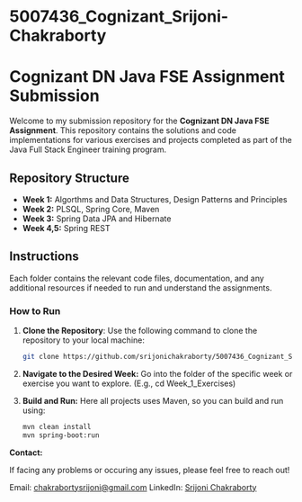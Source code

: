 # 5007436_Cognizant_Srijoni-Chakraborty

# Cognizant DN Java FSE Assignment Submission

Welcome to my submission repository for the **Cognizant DN Java FSE Assignment**. This repository contains the solutions and code implementations for various exercises and projects completed as part of the Java Full Stack Engineer training program.

## Repository Structure

- **Week 1:** Algorthms and Data Structures, Design Patterns and Principles
- **Week 2:** PLSQL, Spring Core, Maven
- **Week 3:** Spring Data JPA and Hibernate
- **Week 4,5:** Spring REST

## Instructions

Each folder contains the relevant code files, documentation, and any additional resources if needed to run and understand the assignments. 

### How to Run

1. **Clone the Repository**: Use the following command to clone the repository to your local machine:
   ```bash
   git clone https://github.com/srijonichakraborty/5007436_Cognizant_Srijoni-Chakraborty.git
   
2. **Navigate to the Desired Week:** Go into the folder of the specific week or exercise you want to explore.
   (E.g., cd Week_1_Exercises)
   
3. **Build and Run:** Here all projects uses Maven, so you can build and run using:
   ```bash
   mvn clean install
   mvn spring-boot:run

**Contact:**

If facing any problems or occuring any issues, please feel free to reach out!

Email: [chakrabortysrijoni@gmail.com](mailto:chakrabortysrijoni@gmail.com)
LinkedIn: [Srijoni Chakraborty](https://www.linkedin.com/in/srijonichakraborty/)
